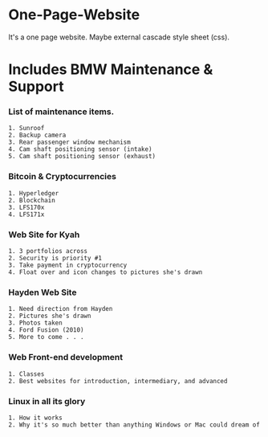 # One-Page-Website
It's a one page website.  Maybe external cascade style sheet (css).
# Includes BMW Maintenance & Support
### List of maintenance items.
    1. Sunroof
    2. Backup camera
    3. Rear passenger window mechanism
    4. Cam shaft positioning sensor (intake)
    5. Cam shaft positioning sensor (exhaust)
### Bitcoin & Cryptocurrencies
    1. Hyperledger
    2. Blockchain
    3. LFS170x
    4. LFS171x
### Web Site for Kyah
    1. 3 portfolios across
    2. Security is priority #1
    3. Take payment in cryptocurrency
    4. Float over and icon changes to pictures she's drawn
### Hayden Web Site
    1. Need direction from Hayden
    2. Pictures she's drawn
    3. Photos taken
    4. Ford Fusion (2010) 
    5. More to come . . .
### Web Front-end development
    1. Classes
    2. Best websites for introduction, intermediary, and advanced
### Linux in all its glory
    1. How it works
    2. Why it's so much better than anything Windows or Mac could dream of
